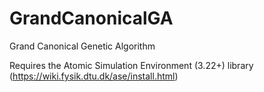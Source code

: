 # GrandCanonicalGA
Grand Canonical Genetic Algorithm

Requires the Atomic Simulation Environment (3.22+) library (https://wiki.fysik.dtu.dk/ase/install.html)

